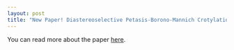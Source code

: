 ```yaml
---
layout: post
title: "New Paper! Diastereoselective Petasis-Borono-Mannich Crotylation Reactions of Chiral α-Heteroatom (F, OBz, OH) Aldehydes: Rapid Access to Valuable Mono and Bicyclic Heterocyclic Scaffolds"
---
```


You can read more about the paper [here](https://github.com/riclzh/novelchemrxn/blob/master/files/papers/cej2023-Chevis.pdf).
